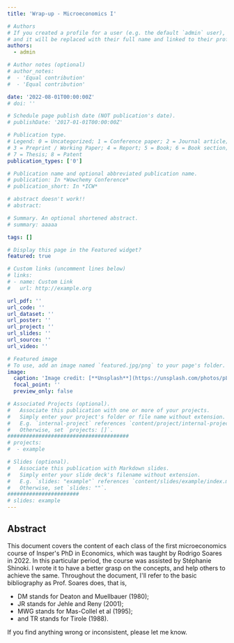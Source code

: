 ```yaml
---
title: 'Wrap-up - Microeconomics I'

# Authors
# If you created a profile for a user (e.g. the default `admin` user), write the username (folder name) here
# and it will be replaced with their full name and linked to their profile.
authors:
  - admin

# Author notes (optional)
# author_notes:
#  - 'Equal contribution'
#  - 'Equal contribution'

date: '2022-08-01T00:00:00Z'
# doi: ''

# Schedule page publish date (NOT publication's date).
# publishDate: '2017-01-01T00:00:00Z'

# Publication type.
# Legend: 0 = Uncategorized; 1 = Conference paper; 2 = Journal article;
# 3 = Preprint / Working Paper; 4 = Report; 5 = Book; 6 = Book section;
# 7 = Thesis; 8 = Patent
publication_types: ['0']

# Publication name and optional abbreviated publication name.
# publication: In *Wowchemy Conference*
# publication_short: In *ICW*

# abstract doesn't work!!
# abstract:

# Summary. An optional shortened abstract.
# summary: aaaaa

tags: []

# Display this page in the Featured widget?
featured: true

# Custom links (uncomment lines below)
# links:
# - name: Custom Link
#   url: http://example.org

url_pdf: ''
url_code: ''
url_dataset: ''
url_poster: ''
url_project: ''
url_slides: ''
url_source: ''
url_video: ''

# Featured image
# To use, add an image named `featured.jpg/png` to your page's folder.
image:
  caption: 'Image credit: [**Unsplash**](https://unsplash.com/photos/pLCdAaMFLTE)'
  focal_point: ''
  preview_only: false

# Associated Projects (optional).
#   Associate this publication with one or more of your projects.
#   Simply enter your project's folder or file name without extension.
#   E.g. `internal-project` references `content/project/internal-project/index.md`.
#   Otherwise, set `projects: []`.
#######################################
# projects:
#  - example

# Slides (optional).
#   Associate this publication with Markdown slides.
#   Simply enter your slide deck's filename without extension.
#   E.g. `slides: "example"` references `content/slides/example/index.md`.
#   Otherwise, set `slides: ""`.
#######################
# slides: example
---
```


## **Abstract**
This document covers the content of each class of the first microeconomics course of Insper's PhD in Economics, which was taught by Rodrigo Soares in 2022. In this particular period, the course was assisted by Stéphanie Shinoki. I wrote it to have a better grasp on the concepts, and help others to achieve the same. Throughout the document, I'll refer to the basic bibliography as Prof. Soares does, that is,


- DM stands for Deaton and Muellbauer (1980);
- JR stands for Jehle and Reny (2001);
- MWG stands for Mas-Collel et al (1995);
- and TR stands for Tirole (1988).

If you find anything wrong or inconsistent, please let me know.

